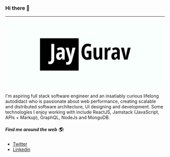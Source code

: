 ### Hi there 👋

---

![Jay Gurav](./jayGurav.jpg)

I'm aspiring full stack software engineer and an insatiably curious lifelong autodidact who is passionate about web performance, creating scalable and distributed software architecture, UI designing and development. Some technologies I enjoy working with include ReactJS, Jamstack (JavaScript, APIs + Markup), GraphQL, NodeJs and MongoDB.

##### Find me around the web 🌎:

- [Twitter](twitter.com/JayMGurav)
- [Linkedin](https://www.linkedin.com/in/jaymgurav/)
